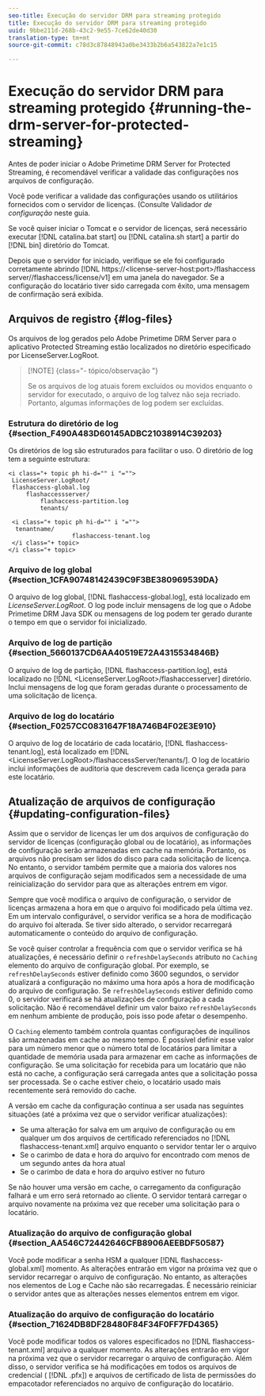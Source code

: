 ```yaml
---
seo-title: Execução do servidor DRM para streaming protegido
title: Execução do servidor DRM para streaming protegido
uuid: 9bbe211d-268b-43c2-9e55-7ce62de40d30
translation-type: tm+mt
source-git-commit: c78d3c87848943a0be3433b2b6a543822a7e1c15

---
```



# Execução do servidor DRM para streaming protegido {#running-the-drm-server-for-protected-streaming}

Antes de poder iniciar o Adobe Primetime DRM Server for Protected Streaming, é recomendável verificar a validade das configurações nos arquivos de configuração.

Você pode verificar a validade das configurações usando os utilitários fornecidos com o servidor de licenças. (Consulte Validador *de configuração* neste guia.

Se você quiser iniciar o Tomcat e o servidor de licenças, será necessário executar [!DNL catalina.bat start] ou [!DNL catalina.sh start] a partir do [!DNL bin] diretório do Tomcat.

Depois que o servidor for iniciado, verifique se ele foi configurado corretamente abrindo [!DNL https://<lic<span></span>ense-server-host:port>/flashaccess server/<tenant-name>/flashaccess/license/v1] em uma janela do navegador. Se a configuração do locatário tiver sido carregada com êxito, uma mensagem de confirmação será exibida.

## Arquivos de registro {#log-files}

Os arquivos de log gerados pelo Adobe Primetime DRM Server para o aplicativo Protected Streaming estão localizados no diretório especificado por LicenseServer.LogRoot.

>[!NOTE] {class=&quot;- tópico/observação &quot;}
>
>Se os arquivos de log atuais forem excluídos ou movidos enquanto o servidor for executado, o arquivo de log talvez não seja recriado. Portanto, algumas informações de log podem ser excluídas.

### Estrutura do diretório de log {#section_F490A483D60145ADBC21038914C39203}

Os diretórios de log são estruturados para facilitar o uso. O diretório de log tem a seguinte estrutura:

```
<i class="+ topic ph hi-d="" i "="">
 LicenseServer.LogRoot/ 
 flashaccess-global.log 
     flashaccessserver/ 
         flashaccess-partition.log 
         tenants/ 
             
 <i class="+ topic ph hi-d="" i "="">
  tenantname/ 
                  flashaccess-tenant.log
 </i class="+ topic>
</i class="+ topic>
```

### Arquivo de log global {#section_1CFA90748142439C9F3BE380969539DA}

O arquivo de log global, [!DNL flashaccess-global.log], está localizado em *LicenseServer.LogRoot*. O log pode incluir mensagens de log que o Adobe Primetime DRM Java SDK ou mensagens de log podem ter gerado durante o tempo em que o servidor foi inicializado.

### Arquivo de log de partição {#section_5660137CD6AA40519E72A4315534846B}

O arquivo de log de partição, [!DNL flashaccess-partition.log], está localizado no [!DNL <LicenseServer.LogRoot>/flashaccesserver] diretório. Inclui mensagens de log que foram geradas durante o processamento de uma solicitação de licença.

### Arquivo de log do locatário {#section_F0257CC0831647F18A746B4F02E3E910}

O arquivo de log de locatário de cada locatário, [!DNL flashaccess-tenant.log], está localizado em [!DNL &lt;LicenseServer.LogRoot>/flashaccessServer/tenants/<tenantname>]. O log de locatário inclui informações de auditoria que descrevem cada licença gerada para este locatário.

## Atualização de arquivos de configuração {#updating-configuration-files}

Assim que o servidor de licenças ler um dos arquivos de configuração do servidor de licenças (configuração global ou de locatário), as informações de configuração serão armazenadas em cache na memória. Portanto, os arquivos não precisam ser lidos do disco para cada solicitação de licença. No entanto, o servidor também permite que a maioria dos valores nos arquivos de configuração sejam modificados sem a necessidade de uma reinicialização do servidor para que as alterações entrem em vigor.

Sempre que você modifica o arquivo de configuração, o servidor de licenças armazena a hora em que o arquivo foi modificado pela última vez. Em um intervalo configurável, o servidor verifica se a hora de modificação do arquivo foi alterada. Se tiver sido alterado, o servidor recarregará automaticamente o conteúdo do arquivo de configuração.

Se você quiser controlar a frequência com que o servidor verifica se há atualizações, é necessário definir o `refreshDelaySeconds` atributo no `Caching` elemento do arquivo de configuração global. Por exemplo, se `refreshDelaySeconds` estiver definido como 3600 segundos, o servidor atualizará a configuração no máximo uma hora após a hora de modificação do arquivo de configuração. Se `refreshDelaySeconds` estiver definido como 0, o servidor verificará se há atualizações de configuração a cada solicitação. Não é recomendável definir um valor baixo `refreshDelaySeconds` em nenhum ambiente de produção, pois isso pode afetar o desempenho.

O `Caching` elemento também controla quantas configurações de inquilinos são armazenadas em cache ao mesmo tempo. É possível definir esse valor para um número menor que o número total de locatários para limitar a quantidade de memória usada para armazenar em cache as informações de configuração. Se uma solicitação for recebida para um locatário que não está no cache, a configuração será carregada antes que a solicitação possa ser processada. Se o cache estiver cheio, o locatário usado mais recentemente será removido do cache.

A versão em cache da configuração continua a ser usada nas seguintes situações (até a próxima vez que o servidor verificar atualizações):

* Se uma alteração for salva em um arquivo de configuração ou em qualquer um dos arquivos de certificado referenciados no [!DNL flashaccess-tenant.xml] arquivo enquanto o servidor tentar ler o arquivo
* Se o carimbo de data e hora do arquivo for encontrado com menos de um segundo antes da hora atual
* Se o carimbo de data e hora do arquivo estiver no futuro

Se não houver uma versão em cache, o carregamento da configuração falhará e um erro será retornado ao cliente. O servidor tentará carregar o arquivo novamente na próxima vez que receber uma solicitação para o locatário.

### Atualização do arquivo de configuração global {#section_AA546C72442646CFB8906AEEBDF50587}

Você pode modificar a senha HSM a qualquer [!DNL flashaccess-global.xml] momento. As alterações entrarão em vigor na próxima vez que o servidor recarregar o arquivo de configuração. No entanto, as alterações nos elementos de Log e Cache não são recarregadas. É necessário reiniciar o servidor antes que as alterações nesses elementos entrem em vigor.

### Atualização do arquivo de configuração do locatário {#section_71624DB8DF28480F84F34F0FF7FD4365}

Você pode modificar todos os valores especificados no [!DNL flashaccess-tenant.xml] arquivo a qualquer momento. As alterações entrarão em vigor na próxima vez que o servidor recarregar o arquivo de configuração. Além disso, o servidor verifica se há modificações em todos os arquivos de credencial ( [!DNL .pfx]) e arquivos de certificado de lista de permissões do empacotador referenciados no arquivo de configuração do locatário.